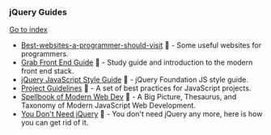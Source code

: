 ### jQuery Guides
[Go to index](https://github.com/cdleon/awesome-front-end#index)
* [Best-websites-a-programmer-should-visit](https://github.com/sdmg15/Best-websites-a-programmer-should-visit) :gift_heart: - Some useful websites for programmers.
* [Grab Front End Guide](https://github.com/grab/front-end-guide) :gift_heart: - Study guide and introduction to the modern front end stack.
* [jQuery JavaScript Style Guide](http://contribute.jquery.org/style-guide/js/s) :gift_heart: - jQuery Foundation JS style guide.
* [Project Guidelines](https://github.com/wearehive/project-guidelines) :gift_heart: - A set of best practices for JavaScript projects.
* [Spellbook of Modern Web Dev](https://github.com/dexteryy/spellbook-of-modern-webdev) :gift_heart: -  A Big Picture, Thesaurus, and Taxonomy of Modern JavaScript Web Development.
* [You Don't Need jQuery](https://github.com/oneuijs/You-Dont-Need-jQuery) :gift_heart: - You don't need jQuery any more, here is how you can get rid of it.